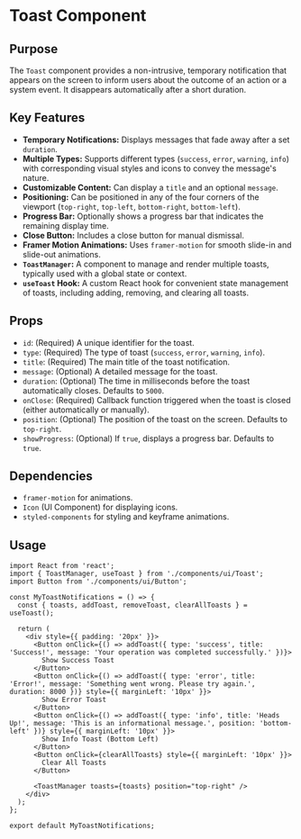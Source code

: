 # Toast Component

## Purpose
The `Toast` component provides a non-intrusive, temporary notification that appears on the screen to inform users about the outcome of an action or a system event. It disappears automatically after a short duration.

## Key Features
- **Temporary Notifications:** Displays messages that fade away after a set `duration`.
- **Multiple Types:** Supports different types (`success`, `error`, `warning`, `info`) with corresponding visual styles and icons to convey the message's nature.
- **Customizable Content:** Can display a `title` and an optional `message`.
- **Positioning:** Can be positioned in any of the four corners of the viewport (`top-right`, `top-left`, `bottom-right`, `bottom-left`).
- **Progress Bar:** Optionally shows a progress bar that indicates the remaining display time.
- **Close Button:** Includes a close button for manual dismissal.
- **Framer Motion Animations:** Uses `framer-motion` for smooth slide-in and slide-out animations.
- **`ToastManager`:** A component to manage and render multiple toasts, typically used with a global state or context.
- **`useToast` Hook:** A custom React hook for convenient state management of toasts, including adding, removing, and clearing all toasts.

## Props
- `id`: (Required) A unique identifier for the toast.
- `type`: (Required) The type of toast (`success`, `error`, `warning`, `info`).
- `title`: (Required) The main title of the toast notification.
- `message`: (Optional) A detailed message for the toast.
- `duration`: (Optional) The time in milliseconds before the toast automatically closes. Defaults to `5000`.
- `onClose`: (Required) Callback function triggered when the toast is closed (either automatically or manually).
- `position`: (Optional) The position of the toast on the screen. Defaults to `top-right`.
- `showProgress`: (Optional) If `true`, displays a progress bar. Defaults to `true`.

## Dependencies
- `framer-motion` for animations.
- `Icon` (UI Component) for displaying icons.
- `styled-components` for styling and keyframe animations.

## Usage
```tsx
import React from 'react';
import { ToastManager, useToast } from './components/ui/Toast';
import Button from './components/ui/Button';

const MyToastNotifications = () => {
  const { toasts, addToast, removeToast, clearAllToasts } = useToast();

  return (
    <div style={{ padding: '20px' }}>
      <Button onClick={() => addToast({ type: 'success', title: 'Success!', message: 'Your operation was completed successfully.' })}>
        Show Success Toast
      </Button>
      <Button onClick={() => addToast({ type: 'error', title: 'Error!', message: 'Something went wrong. Please try again.', duration: 8000 })} style={{ marginLeft: '10px' }}>
        Show Error Toast
      </Button>
      <Button onClick={() => addToast({ type: 'info', title: 'Heads Up!', message: 'This is an informational message.', position: 'bottom-left' })} style={{ marginLeft: '10px' }}>
        Show Info Toast (Bottom Left)
      </Button>
      <Button onClick={clearAllToasts} style={{ marginLeft: '10px' }}>
        Clear All Toasts
      </Button>

      <ToastManager toasts={toasts} position="top-right" />
    </div>
  );
};

export default MyToastNotifications;
```